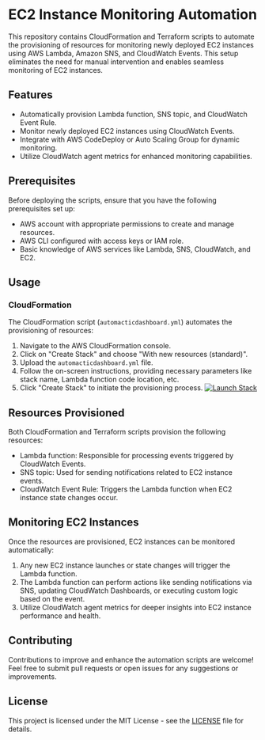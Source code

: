 # EC2 Instance Monitoring Automation

This repository contains CloudFormation and Terraform scripts to automate the provisioning of resources for monitoring newly deployed EC2 instances using AWS Lambda, Amazon SNS, and CloudWatch Events. This setup eliminates the need for manual intervention and enables seamless monitoring of EC2 instances.

## Features

- Automatically provision Lambda function, SNS topic, and CloudWatch Event Rule.
- Monitor newly deployed EC2 instances using CloudWatch Events.
- Integrate with AWS CodeDeploy or Auto Scaling Group for dynamic monitoring.
- Utilize CloudWatch agent metrics for enhanced monitoring capabilities.

## Prerequisites

Before deploying the scripts, ensure that you have the following prerequisites set up:

- AWS account with appropriate permissions to create and manage resources.
- AWS CLI configured with access keys or IAM role.
- Basic knowledge of AWS services like Lambda, SNS, CloudWatch, and EC2.

## Usage

### CloudFormation

The CloudFormation script (`automacticdashboard.yml`) automates the provisioning of resources:

1. Navigate to the AWS CloudFormation console.
2. Click on "Create Stack" and choose "With new resources (standard)".
3. Upload the `automacticdashboard.yml` file.
4. Follow the on-screen instructions, providing necessary parameters like stack name, Lambda function code location, etc.
5. Click "Create Stack" to initiate the provisioning process.
[![Launch Stack](https://raw.githubusercontent.com/vireshsolanki/aws_dashboard_automation/main/automacticdashboard.yaml)](https://console.aws.amazon.com/cloudformation/home#/stacks/new?templateURL=https://raw.githubusercontent.com/vireshsolanki/aws_dashboard_automation/main/automacticdashboard.yaml)



## Resources Provisioned

Both CloudFormation and Terraform scripts provision the following resources:

- Lambda function: Responsible for processing events triggered by CloudWatch Events.
- SNS topic: Used for sending notifications related to EC2 instance events.
- CloudWatch Event Rule: Triggers the Lambda function when EC2 instance state changes occur.

## Monitoring EC2 Instances

Once the resources are provisioned, EC2 instances can be monitored automatically:

1. Any new EC2 instance launches or state changes will trigger the Lambda function.
2. The Lambda function can perform actions like sending notifications via SNS, updating CloudWatch Dashboards, or executing custom logic based on the event.
3. Utilize CloudWatch agent metrics for deeper insights into EC2 instance performance and health.

## Contributing

Contributions to improve and enhance the automation scripts are welcome! Feel free to submit pull requests or open issues for any suggestions or improvements.

## License

This project is licensed under the MIT License - see the [LICENSE](LICENSE) file for details.
